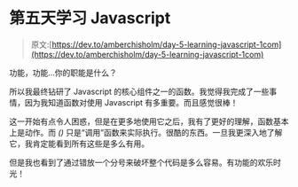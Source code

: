 # 第五天学习 Javascript

> 原文:[https://dev.to/amberchisholm/day-5-learning-javascript-1com](https://dev.to/amberchisholm/day-5-learning-javascript-1com)

功能，功能...你的职能是什么？

所以我最终钻研了 Javascript 的核心组件之一的函数。我觉得我完成了一些事情，因为我知道函数对使用 Javascript 有多重要。而且感觉很棒！

这一开始有点令人困惑，但是在更多地使用它之后，我有了更好的理解，函数基本上是动作。而 *()* 只是“调用”函数来实际执行。很酷的东西。一旦我更深入地了解它，我肯定能看到所有这些是多么有用。

但是我也看到了通过错放一个分号来破坏整个代码是多么容易。有功能的欢乐时光！